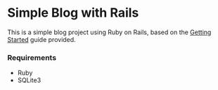 # Simple Blog with Rails

This is a simple blog project using Ruby on Rails, based on the [Getting Started](https://guides.rubyonrails.org/getting_started.html#using-concerns) guide provided.

### Requirements 

- Ruby
- SQLite3